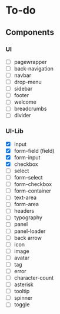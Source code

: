 # To-do

## Components

### UI

-   [ ] pagewrapper
-   [ ] back-navigation
-   [ ] navbar
-   [ ] drop-menu
-   [ ] sidebar
-   [ ] footer
-   [ ] welcome
-   [ ] breadcrumbs
-   [ ] divider

### UI-Lib

-   [x] input
-   [x] form-field (field)
-   [x] form-input
-   [x] checkbox
-   [ ] select
-   [ ] form-select
-   [ ] form-checkbox
-   [ ] form-container
-   [ ] text-area
-   [ ] form-area
-   [ ] headers
-   [ ] typography
-   [ ] panel
-   [ ] panel-loader
-   [ ] back arrow
-   [ ] icon
-   [ ] image
-   [ ] avatar
-   [ ] tag
-   [ ] error
-   [ ] character-count
-   [ ] asterisk
-   [ ] tooltip
-   [ ] spinner
-   [ ] toggle
